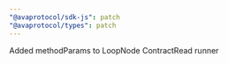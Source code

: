 ```yaml
---
"@avaprotocol/sdk-js": patch
"@avaprotocol/types": patch
---
```


Added methodParams to LoopNode ContractRead runner
